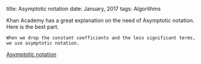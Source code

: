 title: Asymptotic notation
date: January, 2017
tags: Algorithms

Khan Academy has a great explanation on the need of Asymptotic notation. 
Here is the best part.

```
When we drop the constant coefficients and the less significant terms, 
we use asymptotic notation.
```

[Asymptotic notation](https://www.khanacademy.org/computing/computer-science/algorithms/asymptotic-notation/a/asymptotic-notation)
